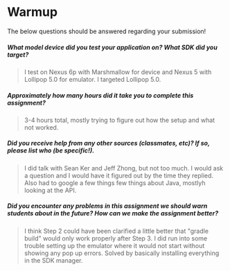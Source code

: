# Warmup

The below questions should be answered regarding your submission!

##### What model device did you test your application on? What SDK did you target? #####
> I test on Nexus 6p with Marshmallow for device and Nexus 5 with Lollipop 5.0 for emulator. I targeted Lollipop 5.0.


##### Approximately how many hours did it take you to complete this assignment? #####
> 3-4 hours total, mostly trying to figure out how the setup and what not worked.


##### Did you receive help from any other sources (classmates, etc)? If so, please list who (be specific!). #####
> I did talk with Sean Ker and Jeff Zhong, but not too much. I would ask a question and I would have it figured out by the time they replied. Also had to google a few things few things about Java, mostlyh looking at the API.


##### Did you encounter any problems in this assignment we should warn students about in the future? How can we make the assignment better? #####
> I think Step 2 could have been clarified a little better that "gradle build" would only work properly after Step 3. I did run into some trouble setting up the emulator where it would not start without showing any pop up errors. Solved by basically installing everything in the SDK manager.
